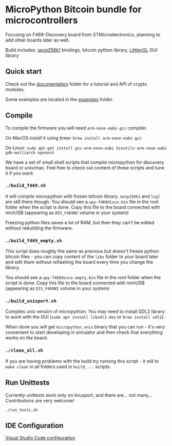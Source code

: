 # MicroPython Bitcoin bundle for microcontrollers

Focusing on F469-Discovery board from STMicroelectronics, planning to add other boards later as well.

Build includes: [secp256k1](https://github.com/bitcoin-core/secp256k1) bindings, bitcoin python library, [LittlevGL](https://littlevgl.com/) GUI library

## Quick start

Check out the [documentation](./docs) folder for a tutorial and API of crypto modules.

Some examples are located in the [examples](./examples) folder.

## Compile

To compile the firmware you will need `arm-none-eabi-gcc` compiler.

On MacOS install it using brew: `brew install arm-none-eabi-gcc`

On Linux: `sudo apt-get install gcc-arm-none-eabi binutils-arm-none-eabi gdb-multiarch openocd`

We have a set of small shell scripts that compile micropython for discovery board or unix/mac. Feel free to check out content of these scripts and tune it if you want:

### `./build_f469.sh` 

It will compile micropython with frozen bitcoin library. `secp256k1` and `lvgl` are still there though. You should see a `upy-f469disco.bin` file in the root folder when the script is done. Copy this file to the board connected with miniUSB (appearing as `DIS_F469NI` volume in your system)

Freezing python files saves a lot of RAM, but then they can't be edited without rebuilding the firmware.

### `./build_f469_empty.sh`

This script does roughly the same as previous but doesn't freeze python bitcoin files - you can copy content of the `libs` folder to your board later and edit them without reflashing the board every time you change the library.

You should see a `upy-f469disco_empty.bin` file in the root folder when the script is done. Copy this file to the board connected with miniUSB (appearing as `DIS_F469NI` volume in your system)

### `./build_unixport.sh`

Compiles unix version of micropython. You may need to install SDL2 library to work with the GUI (`sudo apt install libsdl2-dev` or `brew install sdl2`).

When done you will get `micropython_unix` binary that you can run - it's very convenient to start developing in simulator and then check that everything works on the board.

### `./clean_all.sh`

If you are having problems with the build try running this script - it will to `make clean` in all folders used in `build_...` scripts.

## Run Unittests

Currently unittests work only on linuxport, and there are... not many... Contributions are very welcome!

```
./run_tests.sh
```

## IDE Configuration

[Visual Studio Code configuration](/debug/vscode.md)
